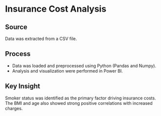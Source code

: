 # Insurance Cost Analysis

## Source
Data was extracted from a CSV file.

## Process
- Data was loaded and preprocessed using Python (Pandas and Numpy).
- Analysis and visualization were performed in Power BI.

## Key Insight
Smoker status was identified as the primary factor driving insurance costs.
The BMI and age also showed strong positive correlations with increased charges.
